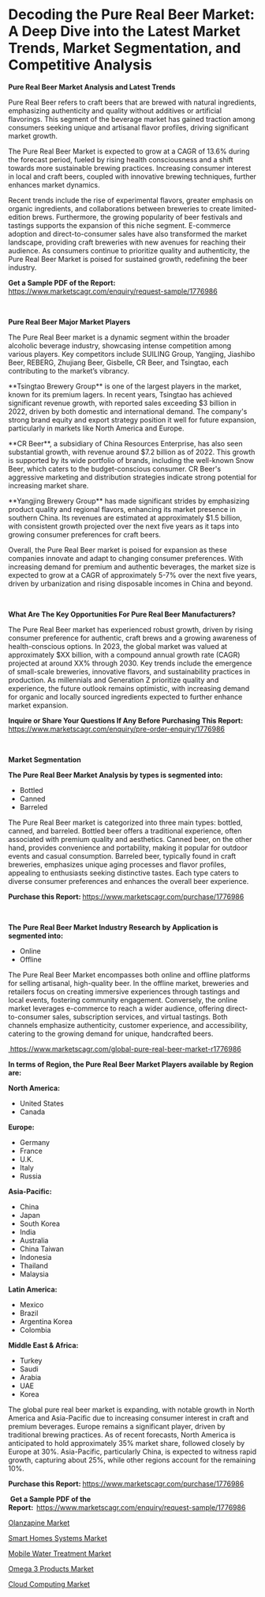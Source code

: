 <p><h1>Decoding the Pure Real Beer Market: A Deep Dive into the Latest Market Trends, Market Segmentation, and Competitive Analysis</h1></p><p><strong>Pure Real Beer Market Analysis and Latest Trends</strong></p>
<p><p>Pure Real Beer refers to craft beers that are brewed with natural ingredients, emphasizing authenticity and quality without additives or artificial flavorings. This segment of the beverage market has gained traction among consumers seeking unique and artisanal flavor profiles, driving significant market growth. </p><p>The Pure Real Beer Market is expected to grow at a CAGR of 13.6% during the forecast period, fueled by rising health consciousness and a shift towards more sustainable brewing practices. Increasing consumer interest in local and craft beers, coupled with innovative brewing techniques, further enhances market dynamics. </p><p>Recent trends include the rise of experimental flavors, greater emphasis on organic ingredients, and collaborations between breweries to create limited-edition brews. Furthermore, the growing popularity of beer festivals and tastings supports the expansion of this niche segment. E-commerce adoption and direct-to-consumer sales have also transformed the market landscape, providing craft breweries with new avenues for reaching their audience. As consumers continue to prioritize quality and authenticity, the Pure Real Beer Market is poised for sustained growth, redefining the beer industry.</p></p>
<p><strong>Get a Sample PDF of the Report:&nbsp;</strong> <a href="https://www.marketscagr.com/enquiry/request-sample/1776986?utm_campaign=1901&utm_medium=2&utm_source=Github&utm_content=ia&utm_term=20122024&utm_id=pure-real-beer">https://www.marketscagr.com/enquiry/request-sample/1776986</a></p>
<p>&nbsp;</p>
<p><strong>Pure Real Beer Major Market Players</strong></p>
<p><p>The Pure Real Beer market is a dynamic segment within the broader alcoholic beverage industry, showcasing intense competition among various players. Key competitors include SUILING Group, Yangjing, Jiashibo Beer, REBERG, Zhujiang Beer, Gisbelle, CR Beer, and Tsingtao, each contributing to the market’s vibrancy.</p><p>**Tsingtao Brewery Group** is one of the largest players in the market, known for its premium lagers. In recent years, Tsingtao has achieved significant revenue growth, with reported sales exceeding $3 billion in 2022, driven by both domestic and international demand. The company's strong brand equity and export strategy position it well for future expansion, particularly in markets like North America and Europe.</p><p>**CR Beer**, a subsidiary of China Resources Enterprise, has also seen substantial growth, with revenue around $7.2 billion as of 2022. This growth is supported by its wide portfolio of brands, including the well-known Snow Beer, which caters to the budget-conscious consumer. CR Beer's aggressive marketing and distribution strategies indicate strong potential for increasing market share.</p><p>**Yangjing Brewery Group** has made significant strides by emphasizing product quality and regional flavors, enhancing its market presence in southern China. Its revenues are estimated at approximately $1.5 billion, with consistent growth projected over the next five years as it taps into growing consumer preferences for craft beers.</p><p>Overall, the Pure Real Beer market is poised for expansion as these companies innovate and adapt to changing consumer preferences. With increasing demand for premium and authentic beverages, the market size is expected to grow at a CAGR of approximately 5-7% over the next five years, driven by urbanization and rising disposable incomes in China and beyond.</p></p>
<p>&nbsp;</p>
<p><strong>What Are The Key Opportunities For Pure Real Beer Manufacturers?</strong></p>
<p><p>The Pure Real Beer market has experienced robust growth, driven by rising consumer preference for authentic, craft brews and a growing awareness of health-conscious options. In 2023, the global market was valued at approximately $XX billion, with a compound annual growth rate (CAGR) projected at around XX% through 2030. Key trends include the emergence of small-scale breweries, innovative flavors, and sustainability practices in production. As millennials and Generation Z prioritize quality and experience, the future outlook remains optimistic, with increasing demand for organic and locally sourced ingredients expected to further enhance market expansion.</p></p>
<p><strong>Inquire or Share Your Questions If Any Before Purchasing This Report:</strong> <a href="https://www.marketscagr.com/enquiry/pre-order-enquiry/1776986?utm_campaign=1901&utm_medium=2&utm_source=Github&utm_content=ia&utm_term=20122024&utm_id=pure-real-beer">https://www.marketscagr.com/enquiry/pre-order-enquiry/1776986</a></p>
<p>&nbsp;</p>
<p><strong>Market Segmentation</strong></p>
<p><strong>The Pure Real Beer Market Analysis by types is segmented into:</strong></p>
<p><ul><li>Bottled</li><li>Canned</li><li>Barreled</li></ul></p>
<p><p>The Pure Real Beer market is categorized into three main types: bottled, canned, and barreled. Bottled beer offers a traditional experience, often associated with premium quality and aesthetics. Canned beer, on the other hand, provides convenience and portability, making it popular for outdoor events and casual consumption. Barreled beer, typically found in craft breweries, emphasizes unique aging processes and flavor profiles, appealing to enthusiasts seeking distinctive tastes. Each type caters to diverse consumer preferences and enhances the overall beer experience.</p></p>
<p><strong>Purchase this Report:&nbsp;</strong><a href="https://www.marketscagr.com/purchase/1776986?utm_campaign=1901&utm_medium=2&utm_source=Github&utm_content=ia&utm_term=20122024&utm_id=pure-real-beer">https://www.marketscagr.com/purchase/1776986</a></p>
<p>&nbsp;</p>
<p><strong>The Pure Real Beer Market Industry Research by Application is segmented into:</strong></p>
<p><ul><li>Online</li><li>Offline</li></ul></p>
<p><p>The Pure Real Beer Market encompasses both online and offline platforms for selling artisanal, high-quality beer. In the offline market, breweries and retailers focus on creating immersive experiences through tastings and local events, fostering community engagement. Conversely, the online market leverages e-commerce to reach a wider audience, offering direct-to-consumer sales, subscription services, and virtual tastings. Both channels emphasize authenticity, customer experience, and accessibility, catering to the growing demand for unique, handcrafted beers.</p></p>
<p><a href="https://www.marketscagr.com/global-pure-real-beer-market-r1776986?utm_campaign=1901&utm_medium=2&utm_source=Github&utm_content=ia&utm_term=20122024&utm_id=pure-real-beer">&nbsp;https://www.marketscagr.com/global-pure-real-beer-market-r1776986</a></p>
<p><strong>In terms of Region, the Pure Real Beer Market Players available by Region are:</strong></p>
<p>
    <p> <strong> North America: </strong>
        <ul>
            <li>United States</li>
            <li>Canada</li>
        </ul>
        </p> 
    <p> <strong> Europe: </strong>
        <ul>
            <li>Germany</li>
            <li>France</li>
            <li>U.K.</li>
            <li>Italy</li>
            <li>Russia</li>
        </ul>
        </p> 
    <p> <strong> Asia-Pacific: </strong>
        <ul>
            <li>China</li>
            <li>Japan</li>
            <li>South Korea</li>
            <li>India</li>
            <li>Australia</li>
            <li>China Taiwan</li>
            <li>Indonesia</li>
            <li>Thailand</li>
            <li>Malaysia</li>
        </ul>
        </p> 
    <p> <strong> Latin America: </strong>
        <ul>
            <li>Mexico</li>
            <li>Brazil</li>
            <li>Argentina Korea</li>
            <li>Colombia</li>
        </ul>
        </p> 
    <p> <strong> Middle East & Africa: </strong>
        <ul>
            <li>Turkey</li>
            <li>Saudi</li>
            <li>Arabia</li>
            <li>UAE</li>
            <li>Korea</li>
        </ul>
    </p>
    </p>
<p><p>The global pure real beer market is expanding, with notable growth in North America and Asia-Pacific due to increasing consumer interest in craft and premium beverages. Europe remains a significant player, driven by traditional brewing practices. As of recent forecasts, North America is anticipated to hold approximately 35% market share, followed closely by Europe at 30%. Asia-Pacific, particularly China, is expected to witness rapid growth, capturing about 25%, while other regions account for the remaining 10%.</p></p>
<p><strong>Purchase this Report: </strong><a href="https://www.marketscagr.com/purchase/1776986?utm_campaign=1901&utm_medium=2&utm_source=Github&utm_content=ia&utm_term=20122024&utm_id=pure-real-beer">https://www.marketscagr.com/purchase/1776986</a></p>
<p>&nbsp;<strong>Get a Sample PDF of the Report:&nbsp;&nbsp;</strong><a href="https://www.marketscagr.com/enquiry/request-sample/1776986?utm_campaign=1901&utm_medium=2&utm_source=Github&utm_content=ia&utm_term=20122024&utm_id=pure-real-beer">https://www.marketscagr.com/enquiry/request-sample/1776986</a></p>
<p><strong></strong></p>
<p><p><a href="https://www.linkedin.com/pulse/competitive-landscape-olanzapine-market-strong-growth-119-griie?utm_campaign=1901&utm_medium=2&utm_source=Github&utm_content=ia&utm_term=20122024&utm_id=pure-real-beer">Olanzapine Market</a></p><p><a href="https://www.linkedin.com/pulse/smart-homes-systems-market-report-size-revenue-forecast-3xzff?utm_campaign=1901&utm_medium=2&utm_source=Github&utm_content=ia&utm_term=20122024&utm_id=pure-real-beer">Smart Homes Systems Market</a></p><p><a href="https://www.linkedin.com/pulse/mobile-water-treatment-market-growth-study-provides-comprehensive-nrtyf?utm_campaign=1901&utm_medium=2&utm_source=Github&utm_content=ia&utm_term=20122024&utm_id=pure-real-beer">Mobile Water Treatment Market</a></p><p><a href="https://www.linkedin.com/pulse/consistent-increase-omega-3-products-market-forecasted-cagr-tp9ye?utm_campaign=1901&utm_medium=2&utm_source=Github&utm_content=ia&utm_term=20122024&utm_id=pure-real-beer">Omega 3 Products Market</a></p><p><a href="https://www.linkedin.com/pulse/cloud-computing-market-analysis-witch-focus-key-drivers-yhjzf?utm_campaign=1901&utm_medium=2&utm_source=Github&utm_content=ia&utm_term=20122024&utm_id=pure-real-beer">Cloud Computing Market</a></p></p>
